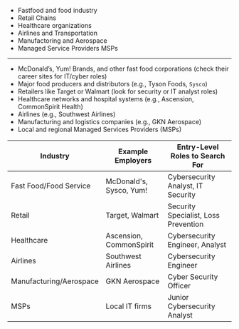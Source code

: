 - Fastfood  and food industry 
- Retail Chains
- Healthcare organizations
- Airlines and  Transportation
- Manufactoring and Aerospace
- Managed Service Providers MSPs

---

- McDonald’s, Yum! Brands, and other fast food corporations (check their career sites for IT/cyber roles)
- Major food producers and distributors (e.g., Tyson Foods, `Sysco`)
- Retailers like Target or Walmart (look for security or IT analyst roles)
- Healthcare networks and hospital systems (e.g., Ascension, CommonSpirit Health)
- Airlines (e.g., Southwest Airlines)
- Manufacturing and logistics companies (e.g., GKN Aerospace)
- Local and regional Managed Services Providers (MSPs)

|Industry|Example Employers|Entry-Level Roles to Search For|
|---|---|---|
|Fast Food/Food Service|McDonald's, Sysco, Yum!|Cybersecurity Analyst, IT Security|
|Retail|Target, Walmart|Security Specialist, Loss Prevention|
|Healthcare|Ascension, CommonSpirit|Cybersecurity Engineer, Analyst|
|Airlines|Southwest Airlines|Cybersecurity Engineer|
|Manufacturing/Aerospace|GKN Aerospace|Cyber Security Officer|
|MSPs|Local IT firms|Junior Cybersecurity Analyst|
